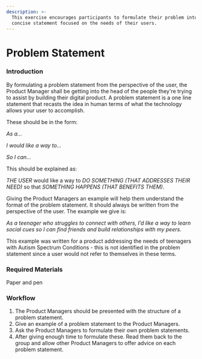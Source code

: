 ```yaml
---
description: >-
  This exercise encourages participants to formulate their problem into a
  concise statement focused on the needs of their users.
---
```


# Problem Statement

### Introduction

By formulating a problem statement from the perspective of the user, the Product Manager shall be getting into the head of the people they're trying to assist by building their digital product. A problem statement is a one line statement that recasts the idea in human terms of what the technology allows your user to accomplish.

These should be in the form:

_As a..._ 

_I would like a way to..._ 

_So I can..._

This should be explained as:

_THE USER_ would like a way to _DO SOMETHING \(THAT ADDRESSES THEIR NEED\)_ so that _SOMETHING HAPPENS \(THAT BENEFITS THEM\)_.

Giving the Product Managers an example will help them understand the format of the problem statement. It should always be written from the perspective of the user. The example we give is: 

_As a teenager who struggles to connect with others, I’d like a way to learn social cues so I can find friends and build relationships with my peers._ 

This example was written for a product addressing the needs of teenagers with Autism Spectrum Conditions - this is not identified in the problem statement since a user would not refer to themselves in these terms.

### Required Materials

Paper and pen

### Workflow

1. The Product Managers should be presented with the structure of a problem statement.
2. Give an example of a problem statement to the Product Managers. 
3. Ask the Product Managers to formulate their own problem statements. 
4. After giving enough time to formulate these. Read them back to the group and allow other Product Managers to offer advice on each problem statement. 

